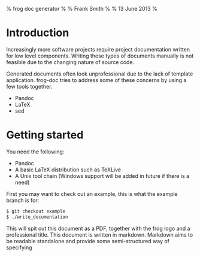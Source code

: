 % frog doc generator %
% Frank Smith %
% 13 June 2013 %

# Introduction #

Increasingly more software projects require project documentation written for
low level components. Writing these types of documents manually is not
feasible due to the changing nature of source code.

Generated documents often look unprofessional due to the lack of template
application. frog-doc tries to address some of these concerns by using a few
tools together.

* Pandoc
* LaTeX
* sed

# Getting started #

You need the following:

* Pandoc
* A basic LaTeX distribution such as TeXLive
* A Unix tool chain (Windows support will be added in future if there is a need)

First you may want to check out an example, this is what the example branch is
for:

``` bash
$ git checkout example
$ ./write_documentation
```

This will spit out this document as a PDF, together with the frog logo and a
professional title. This document is written in markdown. Markdown aims to be
readable standalone and provide some semi-structured way of specifying 
